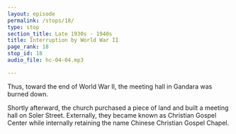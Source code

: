 ```yaml
---
layout: episode
permalink: /stops/18/
type: stop
section_title: Late 1930s - 1940s
title: Interruption by World War II
page_rank: 18
stop_id: 18
audio_file: hc-04-04.mp3

---
```


Thus, toward the end of World War II, the meeting hall in Gandara was burned down. 

Shortly afterward, the church purchased a piece of land and built a meeting hall on Soler Street. Externally, they became known as Christian Gospel Center while internally retaining the name Chinese Christian Gospel Chapel. 
